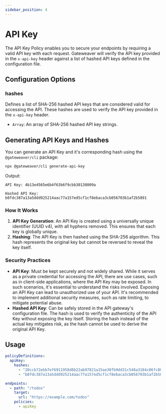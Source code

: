 ```yaml
---
sidebar_position: 4
---
```


# API Key

The API Key Policy enables you to secure your endpoints by requiring a valid API key with each request. Gateweaver will verify the API key provided in the `x-api-key` header against a list of hashed API keys defined in the configuration file.

## Configuration Options

### hashes

Defines a list of SHA-256 hashed API keys that are considered valid for accessing the API. These hashes are used to verify the API key provided in the `x-api-key` header.

- `Array`: An array of SHA-256 hashed API key strings.

## Generating API Keys and Hashes

You can generate an API Key and it's corresponding hash using the `@gateweaver/cli` package:

```bash
npx @gateweaver/cli generate-api-key
```

Output:

```
API Key: 4b13e4565e6b4f63b6f9cbb30138009a

Hashed API Key: b0fdc387a13a5ddd925214aac77a157ed5cf1cf8ebaca3cb056703b1af2b5891
```

### How It Works

1. **API Key Generation**: An API Key is created using a universally unique identifier (UUID v4), with all hyphens removed. This ensures that each key is globally unique.
2. **Hashing**: The API Key is then hashed using the SHA-256 algorithm. This hash represents the original key but cannot be reversed to reveal the key itself.

### Security Practices

- **API Key**: Must be kept securely and not widely shared. While it serves as a private credential for accessing the API, there are use cases, such as in client-side applications, where the API Key may be exposed. In such scenarios, it's essential to understand the risks involved. Exposing an API Key can lead to unauthorized use of your API. It's recommended to implement additional security measures, such as rate limiting, to mitigate potential abuse.
- **Hashed API Key**: Can be safely stored in the API gateway's configuration file. The hash is used to verify the authenticity of the API Key without exposing the key itself. Storing the hash instead of the actual key mitigates risk, as the hash cannot be used to derive the original API Key.

## Usage

```yaml title="gateweaver.yml"
policyDefinitions:
  apiKey:
    hashes:
      - "20ccb72ebb7ef6911958d8b22ab97821a15ae30fb9dd31c548a3184c06fc80c8"
      - "b0fdc387a13a5ddd925214aac77a157ed5cf1cf8ebaca3cb056703b1af2b5891"

endpoints:
  - path: "/todos"
    target:
      url: "https://example.com/todos"
    policies:
      - apiKey
```

